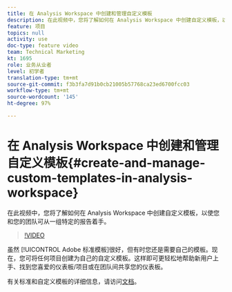 ```yaml
---
title: 在 Analysis Workspace 中创建和管理自定义模板
description: 在此视频中，您将了解如何在 Analysis Workspace 中创建自定义模板，以使您和您的团队可从一组特定的报告着手。
feature: 项目
topics: null
activity: use
doc-type: feature video
team: Technical Marketing
kt: 1695
role: 业务从业者
level: 初学者
translation-type: tm+mt
source-git-commit: f3b3fa7d91b0cb21005b57768ca23ed6700fcc03
workflow-type: tm+mt
source-wordcount: '145'
ht-degree: 97%

---
```



# 在 Analysis Workspace 中创建和管理自定义模板{#create-and-manage-custom-templates-in-analysis-workspace}

在此视频中，您将了解如何在 Analysis Workspace 中创建自定义模板，以使您和您的团队可从一组特定的报告着手。

>[!VIDEO](https://video.tv.adobe.com/v/23231/?quality=12)

虽然 [!UICONTROL Adobe 标准模板]很好，但有时您还是需要自己的模板。现在，您可将任何项目创建为自己的自定义模板。这样即可更轻松地帮助新用户上手、找到您喜爱的仪表板/项目或在团队间共享您的仪表板。

有关标准和自定义模板的详细信息，请访问[文档](https://marketing.adobe.com/resources/help/zh_CN/analytics/analysis-workspace/starter_projects.html)。
